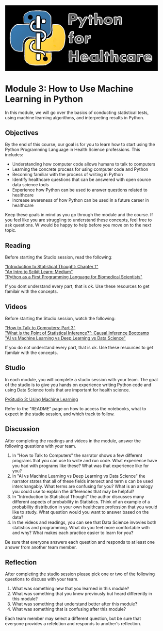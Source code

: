 ![](_fig/labeled.jpg)

# Module 3: How to Use Machine Learning in Python
In this module, we will go over the basics of conducting statistical tests, using machine learning algorithms, and interpreting results in Python. 

## Objectives
By the end of this course, our goal is for you to learn how to start using the Python Programming Language in Health Science professions. This includes:

- Understanding how computer code allows humans to talk to computers
- Learning the concrete process for using computer code and Python
- Becoming familiar with the process of writing in Python
- Identify healthcare questions that can be answered with open source data science tools
- Experience how Python can be used to answer questions related to healthcare
- Increase awareness of how Python can be used in a future career in healthcare

Keep these goals in mind as you go through the module and the course. If you feel like you are struggling to understand these concepts, feel free to ask questions. W would be happy to help before you move on to the next topic. 

## Reading
Before starting the Studio session, read the following:

["Introduction to Statistical Thought: Chapter 1"](_refs/IntroStatisticalThought.pdf)   
["An Intro to Scikit Learn: Medium"](_refs/IntroScikitLearnMedium.pdf)   
["Python as a First Programming Language for Biomedical Scientists"](_refs/FirstforBiomedical.pdf)

If you dont understand every part, that is ok. Use these resources to get familair with the concepts.

## Videos
Before starting the Studio session, watch the following:

["How to Talk to Computers: Part 3"](https://www.youtube.com/watch?v=5fzBGgflXk8&t=4s)   
["What is the Point of Statistical Inference?": Causal Inference Bootcamp](https://www.youtube.com/watch?v=3IOzq0hOttY)   
["AI vs Machine Learning vs Deep Learning vs Data Science"](https://www.youtube.com/watch?v=iPUWwpocc1c)

If you do not understand every part, that is ok. Use these resources to get familair with the concepts.

## Studio
In each module, you will complete a studio session with your team. The goal of the studio is to give you hands on experience writing Python code and using Data Science tools that are important for health science. 

[PyStudio 3: Using Machine Learning](Studios/Studio3.ipynb)

Refer to the "README" page on how to access the notebooks, what to expect in the studio session, and which track to follow.

## Discussion
After completing the readings and videos in the module, answer the following questions with your team. 

1. In "How to Talk to Computers" the narrator shows a few different programs that you can use to write and run code. What experience have you had with programs like these? What was that experience like for you?
2. In "AI vs Machine Learning vs Deep Learning vs Data Science" the narrator states that all of these fields intersect and term s can be used interchangably. What terms are confusing for you? What is an analogy you could use to explain the differences that may be helpful?
3. In "Introduction to Statistical Thought" the author discusses many different aspects of probability in Statistics. Think of an example of a probability distribution in your own healthcare profession that you would like to study. What question would you want to answer based on the data?
4. In the videos and readings, you can see that Data Science invovles both statistics and programming. What do you feel more comfortable with and why? What makes each practice easier to learn for you?

Be sure that everyone answers each question and responds to at least one answer from another team member. 

## Reflection
After completing the studio session please pick one or two of the following questions to discuss with your team. 

1. What was something new that you learned in this module?
2. What was something that you knew previously but heard differently in this module?
3. What was something that understand better after this module?
4. What was something that is confusing after this module?

Each team member may select a different question, but be sure that everyone provides a refelction and responds to another's reflection.